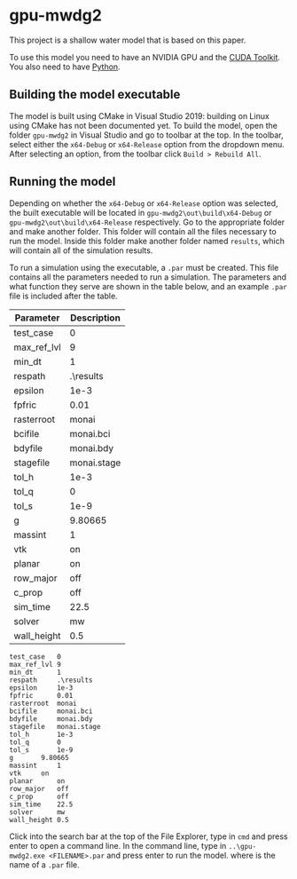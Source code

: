 # gpu-mwdg2

This project is a shallow water model that is based on this paper. 

To use this model you need to have an NVIDIA GPU and the [CUDA Toolkit](https://developer.nvidia.com/cuda-toolkit). You also need to have [Python](https://www.python.org/downloads/).

## Building the model executable

The model is built using CMake in Visual Studio 2019: building on Linux using CMake has not been documented yet. To build the model, open the folder `gpu-mwdg2` in Visual Studio and go to toolbar at the top. In the toolbar, select either the `x64-Debug` or `x64-Release` option from the dropdown menu. After selecting an option, from the toolbar click `Build > Rebuild All`.

## Running the model

Depending on whether the `x64-Debug` or `x64-Release` option was selected, the built executable will be located in `gpu-mwdg2\out\build\x64-Debug` or `gpu-mwdg2\out\build\x64-Release` respectively. Go to the appropriate folder and make another folder. This folder will contain all the files necessary to run the model. Inside this folder make another folder named `results`, which will contain all of the simulation results.

To run a simulation using the executable, a `.par` must be created. This file contains all the parameters needed to run a simulation. The parameters and what function they serve are shown in the table below, and an example `.par` file is included after the table.


| Parameter   | Description |
| ------------|-------------|
| test_case 	| 0           |
| max_ref_lvl	| 9           |
| min_dt		| 1           |
| respath		| .\results   |
| epsilon		| 1e-3        |
| fpfric 		| 0.01        |
| rasterroot	| monai       |
| bcifile		| monai.bci   |
| bdyfile		| monai.bdy   |
| stagefile	| monai.stage |
| tol_h		| 1e-3        |
| tol_q		| 0           |
| tol_s		| 1e-9        |
| g			| 9.80665     |
| massint		| 1           |
| vtk			| on          |
| planar		| on          |
| row_major	| off         |
| c_prop		| off         |
| sim_time	| 22.5        |
| solver		| mw          |
| wall_height	| 0.5         |

```
test_case 	0
max_ref_lvl	9
min_dt		1
respath		.\results
epsilon		1e-3
fpfric 		0.01
rasterroot	monai
bcifile		monai.bci
bdyfile		monai.bdy
stagefile	monai.stage
tol_h		1e-3
tol_q		0
tol_s		1e-9
g		9.80665
massint		1
vtk		on
planar		on
row_major	off
c_prop		off
sim_time	22.5
solver		mw
wall_height	0.5
```

Click into the search bar at the top of the File Explorer, type in `cmd` and press enter to open a command line. In the command line, type in `..\gpu-mwdg2.exe <FILENAME>.par` and press enter to run the model. where <FILENAME> is the name of a `.par` file.